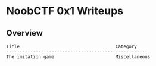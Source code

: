 # NoobCTF 0x1 Writeups

## Overview
```
Title                                    Category     
---------------------------------------- ------------ 
The imitation game                       Miscellaneous       
```